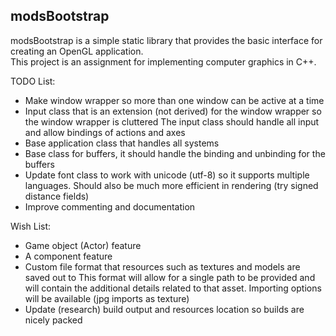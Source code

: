 ## modsBootstrap

modsBootstrap is a simple static library that provides the basic interface for creating an OpenGL application.  
This project is an assignment for implementing computer graphics in C++.

TODO List:
- Make window wrapper so more than one window can be active at a time
- Input class that is an extension (not derived) for the window wrapper so the window wrapper is cluttered
The input class should handle all input and allow bindings of actions and axes
- Base application class that handles all systems
- Base class for buffers, it should handle the binding and unbinding for the buffers
- Update font class to work with unicode (utf-8) so it supports multiple languages.
Should also be much more efficient in rendering (try signed distance fields)
- Improve commenting and documentation

Wish List:
- Game object (Actor) feature
- A component feature
- Custom file format that resources such as textures and models are saved out to
This format will allow for a single path to be provided and will contain the additional
details related to that asset. Importing options will be available (jpg imports as texture)
- Update (research) build output and resources location so builds are nicely packed
